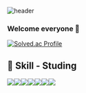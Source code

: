 
<!--
**laketree2/laketree2** is a ✨ _special_ ✨ repository because its `README.md` (this file) appears on your GitHub profile.

Here are some ideas to get you started:

- 🔭 I’m currently working on ...
- 🌱 I’m currently learning ...
- 👯 I’m looking to collaborate on ...
- 🤔 I’m looking for help with ...
- 💬 Ask me about ...
- 📫 How to reach me: ...
- 😄 Pronouns: ...
- ⚡ Fun fact: ...
-->

<div align = "left">
  
![header](https://capsule-render.vercel.app/api?type=waving&color=timeGradient&text=JuhaKim%20&animation=twinkling&fontSize=50&fontAlignY=40&fontAlign=82&height=200)

### Welcome everyone 👋
[![Solved.ac Profile](http://mazassumnida.wtf/api/v2/generate_badge?boj=laketree2)](https://solved.ac/laektree2/)

## 🌱 Skill - Studing
<div style="display:flex; flex-direction:row;">
    <img src="https://img.shields.io/badge/javascript-F7DF1E?style=flat-square&logo=javascript&logoColor=black"> 
<!--     <img src="https://img.shields.io/badge/linux-FCC624?style=flat-square&logo=linux&logoColor=black"> -->
    <img src="https://img.shields.io/badge/React-61DAFB?style=flat-square&logo=React&logoColor=white"/>
    <img src="https://img.shields.io/badge/Next.js-000?style=flat-square&logo=next.js&logoColor=white"/>
<br>
<div style="display:flex; flex-direction:row;">
    <img src="https://img.shields.io/badge/Java-007396?style=flat-square&logo=Conda-Forge&logoColor=white" />
    <img src="https://img.shields.io/badge/python-3776AB?style=flat-square&logo=python&logoColor=white"> 
    <img src="https://img.shields.io/badge/oracle-F80000?style=flat-square&logo=oracle&logoColor=white"> 
    <img src="https://img.shields.io/badge/node.js-green?style=flat-square&logo=node.js&logoColor=white"/>


</div>
